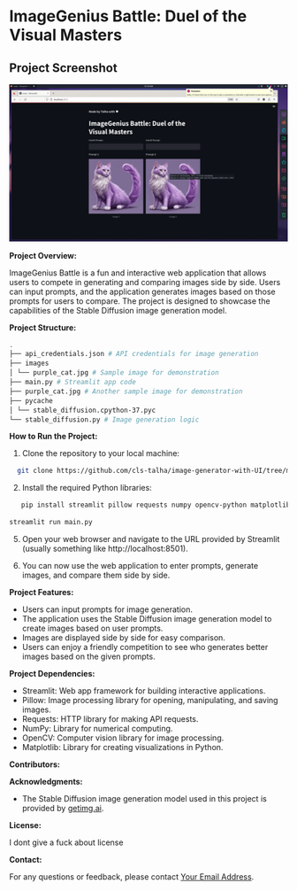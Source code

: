 # ImageGenius Battle: Duel of the Visual Masters

## Project Screenshot
![Project Image](project.png)

**Project Overview:**

ImageGenius Battle is a fun and interactive web application that allows users to compete in generating and comparing images side by side. Users can input prompts, and the application generates images based on those prompts for users to compare. The project is designed to showcase the capabilities of the Stable Diffusion image generation model.

**Project Structure:**

```bash
.
├── api_credentials.json # API credentials for image generation
├── images
│ └── purple_cat.jpg # Sample image for demonstration
├── main.py # Streamlit app code
├── purple_cat.jpg # Another sample image for demonstration
├── pycache
│ └── stable_diffusion.cpython-37.pyc
└── stable_diffusion.py # Image generation logic

```
**How to Run the Project:**

1. Clone the repository to your local machine:

```bash
  git clone https://github.com/cls-talha/image-generator-with-UI/tree/main
```

2. Install the required Python libraries:
```bash
   pip install streamlit pillow requests numpy opencv-python matplotlib
```
```bash
streamlit run main.py
```

5. Open your web browser and navigate to the URL provided by Streamlit (usually something like http://localhost:8501).

6. You can now use the web application to enter prompts, generate images, and compare them side by side.

**Project Features:**

- Users can input prompts for image generation.
- The application uses the Stable Diffusion image generation model to create images based on user prompts.
- Images are displayed side by side for easy comparison.
- Users can enjoy a friendly competition to see who generates better images based on the given prompts.

**Project Dependencies:**

- Streamlit: Web app framework for building interactive applications.
- Pillow: Image processing library for opening, manipulating, and saving images.
- Requests: HTTP library for making API requests.
- NumPy: Library for numerical computing.
- OpenCV: Computer vision library for image processing.
- Matplotlib: Library for creating visualizations in Python.

**Contributors:**


**Acknowledgments:**

- The Stable Diffusion image generation model used in this project is provided by [getimg.ai](https://getimg.ai/).

**License:**

I dont give a fuck about license

**Contact:**

For any questions or feedback, please contact [Your Email Address](mailto:hey.imtalha@gmail.com).



